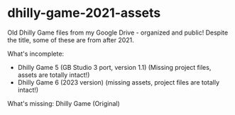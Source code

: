 # dhilly-game-2021-assets
Old Dhilly Game files from my Google Drive - organized and public! Despite the title, some of these are from after 2021.

What's incomplete:
* Dhilly Game 5 (GB Studio 3 port, version 1.1) (Missing project files, assets are totally intact!)
* Dhilly Game 6 (2023 version) (missing assets, project files are totally intact!)

What's missing:
Dhilly Game (Original)
